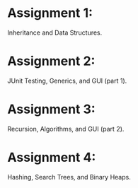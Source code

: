 # Assignment 1:
Inheritance and Data Structures.

# Assignment 2:
JUnit Testing, Generics,  and GUI (part 1).

# Assignment 3:
Recursion, Algorithms, and GUI (part 2).

# Assignment 4:
Hashing, Search Trees, and Binary Heaps.
